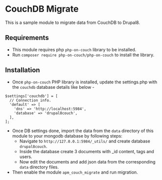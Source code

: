 # CouchDB Migrate

This is a sample module to migrate data from CouchDB to Drupal8.

## Requirements

* This module requires php `php-on-couch` library to be installed.
* Run `composer require php-on-couch/php-on-couch` to install the library.

## Installation
* Once `php-on-couch` PHP library is installed, update the
settings.php with the `couchdb` database details like below -
```
$settings['couchdb'] = [
  // Connection info.
  'default' => [
    'dns' => 'http://localhost:5984',
    'database' => 'drupal8couch',
  ],
];
 ```
* Once DB settings done, import the data from the `data` directory
of this module to your mongodb database by following steps:
    * Navigate to `http://127.0.0.1:5984/_utils/` and create database `drupal8couch`.
    * Inside the database create 3 documents with _id content, tags and users.
    * Now edit the documents and add json data from the corresponding `data` directory files.
* Then enable the module `apm_couch_migrate` and run migration.
